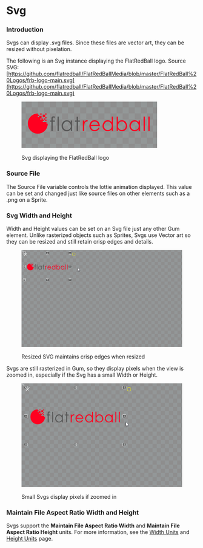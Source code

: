 # Svg

### Introduction

Svgs can display .svg files. Since these files are vector art, they can be resized without pixelation.

The following is an Svg instance displaying the FlatRedBall logo. Source SVG: [https://github.com/flatredball/FlatRedBallMedia/blob/master/FlatRedBall%20Logos/frb-logo-main.svg](https://github.com/flatredball/FlatRedBallMedia/blob/master/FlatRedBall%20Logos/frb-logo-main.svg)

<figure><img src="../../../.gitbook/assets/image (147).png" alt=""><figcaption><p>Svg displaying the FlatRedBall logo</p></figcaption></figure>

### Source File

The Source File variable controls the lottie animation displayed. This value can be set and changed just like source files on other elements such as a .png on a Sprite.

### Svg Width and Height

Width and Height values can be set on an Svg file just any other Gum element. Unlike rasterized objects such as Sprites, Svgs use Vector art so they can be resized and still retain crisp edges and details.

<figure><img src="../../../.gitbook/assets/30_06 13 47.gif" alt=""><figcaption><p>Resized SVG maintains crisp edges when resized</p></figcaption></figure>

Svgs are still rasterized in Gum, so they display pixels when the view is zoomed in, especially if the Svg has a small Width or Height.

<figure><img src="../../../.gitbook/assets/30_06 15 07.gif" alt=""><figcaption><p>Small Svgs display pixels if zoomed in</p></figcaption></figure>

### Maintain File Aspect Ratio Width and Height

Svgs support the **Maintain File Aspect Ratio Width** and **Maintain File Aspect Ratio Height** units. For more information, see the [Width Units](../general-properties/width-units.md#maintain-file-aspect-ratio-width) and [Height Units](../general-properties/height-units.md#maintain-file-aspect-ratio-height) page.
